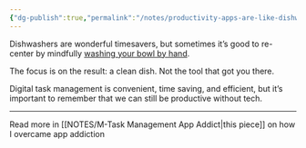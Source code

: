 ```yaml
---
{"dg-publish":true,"permalink":"/notes/productivity-apps-are-like-dishwashers/","dgHomeLink":true,"dgPassFrontmatter":false}
---
```



Dishwashers are wonderful timesavers, but sometimes it’s good to re-center by mindfully [washing your bowl by hand](https://mnmlist.com/wash-your-bowl/).

The focus is on the result: a clean dish. Not the tool that got you there.

Digital task management is convenient, time saving, and efficient, but it’s important to remember that we can still be productive without tech.

---
Read more in [[NOTES/M-Task Management App Addict|this piece]] on how I overcame app addiction